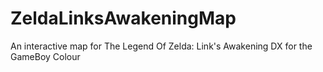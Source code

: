 # ZeldaLinksAwakeningMap
An interactive map for The Legend Of Zelda: Link's Awakening DX for the GameBoy Colour

